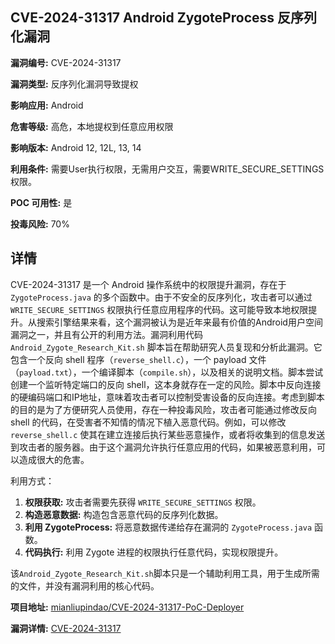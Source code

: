 ## CVE-2024-31317 Android ZygoteProcess 反序列化漏洞

**漏洞编号:** CVE-2024-31317

**漏洞类型:** 反序列化漏洞导致提权

**影响应用:** Android

**危害等级:** 高危，本地提权到任意应用权限

**影响版本:** Android 12, 12L, 13, 14

**利用条件:** 需要User执行权限，无需用户交互，需要WRITE_SECURE_SETTINGS权限。

**POC 可用性:** 是

**投毒风险:** 70%

## 详情

CVE-2024-31317 是一个 Android 操作系统中的权限提升漏洞，存在于 `ZygoteProcess.java` 的多个函数中。由于不安全的反序列化，攻击者可以通过 `WRITE_SECURE_SETTINGS` 权限执行任意应用程序的代码。这可能导致本地权限提升。从搜索引擎结果来看，这个漏洞被认为是近年来最有价值的Android用户空间漏洞之一，并且有公开的利用方法。漏洞利用代码 `Android_Zygote_Research_Kit.sh` 脚本旨在帮助研究人员复现和分析此漏洞。它包含一个反向 shell 程序（`reverse_shell.c`），一个 payload 文件（`payload.txt`），一个编译脚本（`compile.sh`），以及相关的说明文档。脚本尝试创建一个监听特定端口的反向 shell，这本身就存在一定的风险。脚本中反向连接的硬编码端口和IP地址，意味着攻击者可以控制受害设备的反向连接。考虑到脚本的目的是为了方便研究人员使用，存在一种投毒风险，攻击者可能通过修改反向 shell 的代码，在受害者不知情的情况下植入恶意代码。例如，可以修改 `reverse_shell.c` 使其在建立连接后执行某些恶意操作，或者将收集到的信息发送到攻击者的服务器。由于这个漏洞允许执行任意应用的代码，如果被恶意利用，可以造成很大的危害。

利用方式：

1.  **权限获取:** 攻击者需要先获得 `WRITE_SECURE_SETTINGS` 权限。
2.  **构造恶意数据:**  构造包含恶意代码的反序列化数据。
3.  **利用 ZygoteProcess:**  将恶意数据传递给存在漏洞的 `ZygoteProcess.java` 函数。
4.  **代码执行:**  利用 Zygote 进程的权限执行任意代码，实现权限提升。

该`Android_Zygote_Research_Kit.sh`脚本只是一个辅助利用工具，用于生成所需的文件，并没有漏洞利用的核心代码。

**项目地址:** [mianliupindao/CVE-2024-31317-PoC-Deployer](https://github.com/mianliupindao/CVE-2024-31317-PoC-Deployer)

**漏洞详情:** [CVE-2024-31317](https://nvd.nist.gov/vuln/detail/CVE-2024-31317)